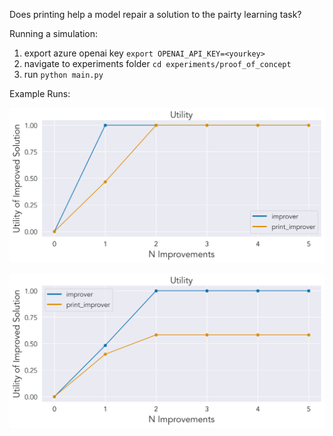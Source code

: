 Does printing help a model repair a solution to the pairty learning task? 

Running a simulation:

1. export azure openai key `export OPENAI_API_KEY=<yourkey>`
2. navigate to experiments folder `cd experiments/proof_of_concept`
3. run `python main.py`


Example Runs:

![Run 1](./assets/run_2_utility.png)

![Run 2](./assets/run_3_utility.png)


